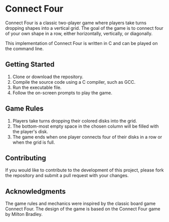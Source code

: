# Connect Four
Connect Four is a classic two-player game where players take turns dropping shapes into a vertical grid. The goal of the game is to connect four of your own shape in a row, either horizontally, vertically, or diagonally.

This implementation of Connect Four is written in C and can be played on the command line.

## Getting Started
1. Clone or download the repository.
2. Compile the source code using a C compiler, such as GCC.
3. Run the executable file.
4. Follow the on-screen prompts to play the game.

## Game Rules
1. Players take turns dropping their colored disks into the grid.
2. The bottom-most empty space in the chosen column will be filled with the player's disk.
3. The game ends when one player connects four of their disks in a row or when the grid is full.

## Contributing
If you would like to contribute to the development of this project, please fork the repository and submit a pull request with your changes.

## Acknowledgments
The game rules and mechanics were inspired by the classic board game Connect Four.
The design of the game is based on the Connect Four game by Milton Bradley.
